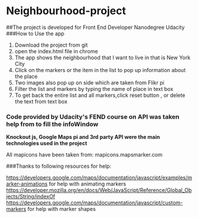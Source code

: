 # Neighbourhood-project
##The project is developed for Front End Developer Nanodegree Udacity
###How to Use the app
1. Download the project from git
2. open the index.html file in chrome
3. The app shows the neighbourhood that I want to live in that is New York City
4. Click on the markers or the item in the list to pop up information about the place
5. Two images also pop up on side which are taken from Flikr pi
6. Filter the list and markers by typing the name of place in text box
7. To get back the entire list and all markers,click reset button , or delete the text from text box

### Code provided by Udacity's FEND course on API was taken help from to fill the infoWindow
**Knockout js, Google Maps pi and 3rd party API were the main technologies used in the project**

All mapicons have been taken from:
mapicons.mapsmarker.com

###Thanks to following resources for help:

https://developers.google.com/maps/documentation/javascript/examples/marker-animations for help with animating markers
https://developer.mozilla.org/en/docs/Web/JavaScript/Reference/Global_Objects/String/indexOf
https://developers.google.com/maps/documentation/javascript/custom-markers for help with marker shapes
